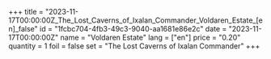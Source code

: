 +++
title = "2023-11-17T00:00:00Z_The_Lost_Caverns_of_Ixalan_Commander_Voldaren_Estate_[en]_false"
id = "1fcbc704-4fb3-49c3-9040-aa1681e86e2c"
date = "2023-11-17T00:00:00Z"
name = "Voldaren Estate"
lang = ["en"]
price = "0.20"
quantity = 1
foil = false
set = "The Lost Caverns of Ixalan Commander"
+++
